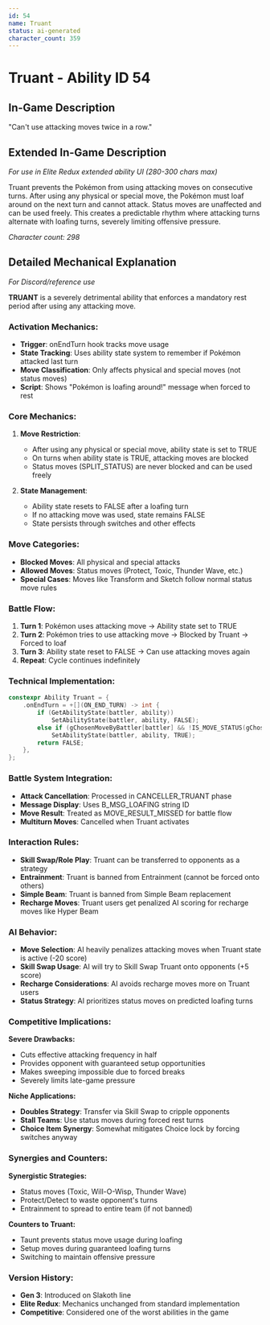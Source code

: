 ```yaml
---
id: 54
name: Truant
status: ai-generated
character_count: 359
---
```


# Truant - Ability ID 54

## In-Game Description
"Can't use attacking moves twice in a row."

## Extended In-Game Description
*For use in Elite Redux extended ability UI (280-300 chars max)*

Truant prevents the Pokémon from using attacking moves on consecutive turns. After using any physical or special move, the Pokémon must loaf around on the next turn and cannot attack. Status moves are unaffected and can be used freely. This creates a predictable rhythm where attacking turns alternate with loafing turns, severely limiting offensive pressure.

*Character count: 298*

## Detailed Mechanical Explanation
*For Discord/reference use*

**TRUANT** is a severely detrimental ability that enforces a mandatory rest period after using any attacking move.

### Activation Mechanics:
- **Trigger**: onEndTurn hook tracks move usage
- **State Tracking**: Uses ability state system to remember if Pokémon attacked last turn
- **Move Classification**: Only affects physical and special moves (not status moves)
- **Script**: Shows "Pokémon is loafing around!" message when forced to rest

### Core Mechanics:
1. **Move Restriction**:
   - After using any physical or special move, ability state is set to TRUE
   - On turns when ability state is TRUE, attacking moves are blocked
   - Status moves (SPLIT_STATUS) are never blocked and can be used freely
   
2. **State Management**:
   - Ability state resets to FALSE after a loafing turn
   - If no attacking move was used, state remains FALSE
   - State persists through switches and other effects

### Move Categories:
- **Blocked Moves**: All physical and special attacks
- **Allowed Moves**: Status moves (Protect, Toxic, Thunder Wave, etc.)
- **Special Cases**: Moves like Transform and Sketch follow normal status move rules

### Battle Flow:
1. **Turn 1**: Pokémon uses attacking move → Ability state set to TRUE
2. **Turn 2**: Pokémon tries to use attacking move → Blocked by Truant → Forced to loaf
3. **Turn 3**: Ability state reset to FALSE → Can use attacking moves again
4. **Repeat**: Cycle continues indefinitely

### Technical Implementation:
```c
constexpr Ability Truant = {
    .onEndTurn = +[](ON_END_TURN) -> int {
        if (GetAbilityState(battler, ability))
            SetAbilityState(battler, ability, FALSE);
        else if (gChosenMoveByBattler[battler] && !IS_MOVE_STATUS(gChosenMoveByBattler[battler]))
            SetAbilityState(battler, ability, TRUE);
        return FALSE;
    },
};
```

### Battle System Integration:
- **Attack Cancellation**: Processed in CANCELLER_TRUANT phase
- **Message Display**: Uses B_MSG_LOAFING string ID
- **Move Result**: Treated as MOVE_RESULT_MISSED for battle flow
- **Multiturn Moves**: Cancelled when Truant activates

### Interaction Rules:
- **Skill Swap/Role Play**: Truant can be transferred to opponents as a strategy
- **Entrainment**: Truant is banned from Entrainment (cannot be forced onto others)
- **Simple Beam**: Truant is banned from Simple Beam replacement
- **Recharge Moves**: Truant users get penalized AI scoring for recharge moves like Hyper Beam

### AI Behavior:
- **Move Selection**: AI heavily penalizes attacking moves when Truant state is active (-20 score)
- **Skill Swap Usage**: AI will try to Skill Swap Truant onto opponents (+5 score)
- **Recharge Considerations**: AI avoids recharge moves more on Truant users
- **Status Strategy**: AI prioritizes status moves on predicted loafing turns

### Competitive Implications:
**Severe Drawbacks:**
- Cuts effective attacking frequency in half
- Provides opponent with guaranteed setup opportunities
- Makes sweeping impossible due to forced breaks
- Severely limits late-game pressure

**Niche Applications:**
- **Doubles Strategy**: Transfer via Skill Swap to cripple opponents
- **Stall Teams**: Use status moves during forced rest turns
- **Choice Item Synergy**: Somewhat mitigates Choice lock by forcing switches anyway

### Synergies and Counters:
**Synergistic Strategies:**
- Status moves (Toxic, Will-O-Wisp, Thunder Wave)
- Protect/Detect to waste opponent's turns
- Entrainment to spread to entire team (if not banned)

**Counters to Truant:**
- Taunt prevents status move usage during loafing
- Setup moves during guaranteed loafing turns
- Switching to maintain offensive pressure

### Version History:
- **Gen 3**: Introduced on Slakoth line
- **Elite Redux**: Mechanics unchanged from standard implementation
- **Competitive**: Considered one of the worst abilities in the game